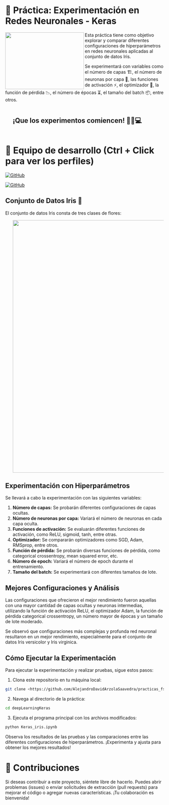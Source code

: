 # 📄 Práctica: Experimentación en Redes Neuronales - Keras

<img align="left" width="250" height="180" src="https://i.imgur.com/RsmO2hP.gif?raw=true"></a>
Esta práctica tiene como objetivo explorar y comparar diferentes configuraciones de hiperparámetros en redes neuronales aplicadas al conjunto de datos Iris.

Se experimentará con variables como el número de capas 🏗️, el número de neuronas por capa 🤖, las funciones de activación ⚡, el optimizador 🚀, la función de pérdida 📉, el número de épocas ⏳, el tamaño del batch 📦, entre otros.
<div id="user-content-toc">
  <ul>
    <summary><h2 style="display: inline-block">¡Que los experimentos comiencen! 🚀🔬💻</h2></summary>
  </ul>
</div>

# 👥 Equipo de desarrollo (Ctrl + Click para ver los perfiles)

[![GitHub](https://img.shields.io/badge/GitHub-Andrea%20Santana%20Lopez-purple?style=flat-square&logo=github)](https://github.com/AndreaSantalos)

[![GitHub](https://img.shields.io/badge/GitHub-Alejandro%20David%20Arzola%20Saavedra-blue?style=flat-square&logo=github)](https://github.com/AlejandroDavidArzolaSaavedra)


## Conjunto de Datos Iris 🌷

El conjunto de datos Iris consta de tres clases de flores:

<ul align="center">		
  <a href="https://www.kaggle.com/datasets/uciml/iris" target="_blank">
    <img style="width:50rem"  src="https://i.imgur.com/LoELZjM.png">
  </a>
</ul>

## Experimentación con Hiperparámetros

Se llevará a cabo la experimentación con las siguientes variables:

1. **Número de capas:** Se probarán diferentes configuraciones de capas ocultas.
2. **Número de neuronas por capa:** Variará el número de neuronas en cada capa oculta.
3. **Funciones de activación:** Se evaluarán diferentes funciones de activación, como ReLU, sigmoid, tanh, entre otras.
4. **Optimizador:** Se compararán optimizadores como SGD, Adam, RMSprop, entre otros.
5. **Función de pérdida:** Se probarán diversas funciones de pérdida, como categorical crossentropy, mean squared error, etc.
6. **Número de epoch:** Variará el número de epoch durante el entrenamiento.
7. **Tamaño del batch:** Se experimentará con diferentes tamaños de lote.

## Mejores Configuraciones y Análisis

Las configuraciones que ofrecieron el mejor rendimiento fueron aquellas con una mayor cantidad de capas ocultas y neuronas intermedias, utilizando la función de activación ReLU, el optimizador Adam, la función de pérdida categorical crossentropy, un número mayor de épocas y un tamaño de lote moderado.

Se observó que configuraciones más complejas y profunda red neuronal resultaron en un mejor rendimiento, especialmente para el conjunto de datos Iris versicolor y Iris virginica.

## Cómo Ejecutar la Experimentación

Para ejecutar la experimentación y realizar pruebas, sigue estos pasos:

1. Clona este repositorio en tu máquina local:
```bash
git clone <https://github.com/AlejandroDavidArzolaSaavedra/practicas_fsi/edit/deepLearningKeras>
```
2. Navega al directorio de la práctica:
```bash
cd deepLearningKeras
```
3. Ejecuta el programa principal con los archivos modificados:
```bash
python Keras_iris.ipynb
```

Observa los resultados de las pruebas y las comparaciones entre las diferentes configuraciones de hiperparámetros. ¡Experimenta y ajusta para obtener los mejores resultados! 

# 🤝 Contribuciones

Si deseas contribuir a este proyecto, siéntete libre de hacerlo. Puedes abrir problemas (issues) o enviar solicitudes de extracción (pull requests) para mejorar el código o agregar nuevas características. ¡Tu colaboración es bienvenida!
